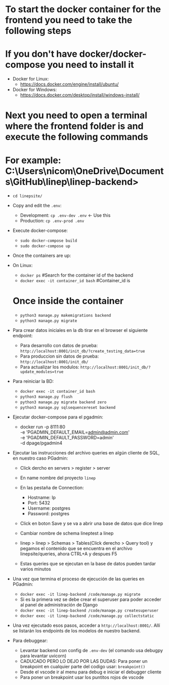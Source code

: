 # To start the docker container for the frontend you need to take the following steps

# If you don't have docker/docker-compose you need to install it
* Docker for Linux:
    * https://docs.docker.com/engine/install/ubuntu/
* Docker for Windows:
    * https://docs.docker.com/desktop/install/windows-install/

# Next you need to open a terminal where the frontend folder is and execute the following commands 
# For example: C:\Users\nicom\OneDrive\Documents\GitHub\linep\linep-backend>

* `cd linepsite/`

* Copy and edit the `.env`:
    * Development: `cp .env-dev .env` <- Use this 
    * Production: `cp .env-prod .env`

* Execute docker-compose:
    * `sudo docker-compose build` 
    * `sudo docker-compose up`

* Once the containers are up:
* On Linux:
    * `docker ps` #Search for the container id of the backend
    * `docker exec -it container_id bash` #Container_id is
    # Once inside the container
    * `python3 manage.py makemigrations backend`
    * `python3 manage.py migrate`

* Para crear datos iniciales en la db tirar en el browser el siguiente endpoint:
    * Para desarrollo con datos de prueba: `http://localhost:8001/init_db/?create_testing_data=true`
    * Para produccion sin datos de prueba: `http://localhost:8001/init_db/`
    * Para actualizar los modulos: `http://localhost:8001/init_db/?update_modules=true`

* Para reiniciar la BD:
    * `docker exec -it container_id bash`
    * `python3 manage.py flush`
    * `python3 manage.py migrate backend zero`
    * `python3 manage.py sqlsequencereset backend`

* Ejecutar docker-compose para el pgadmin:
    * docker run -p 8111:80 \
     -e 'PGADMIN_DEFAULT_EMAIL=admin@admin.com' \
     -e 'PGADMIN_DEFAULT_PASSWORD=admin' \
     -d dpage/pgadmin4

* Ejecutar las instrucciones del archivo queries en algún cliente de SQL, en nuestro caso PGadmin:

    * Click dercho en servers > register > server
    * En name nombre del proyecto `linep`
    * En las pestaña de Connection:
        * Hostname: Ip
        * Port: 5432
        * Username: postgres
        * Password: postgres

    * Click en boton Save y se va a abrir una base de datos que dice linep

    * Cambiar nombre de schema lineptest a linep

    * linep > linep > Schemas > Tables(Click derecho > Query tool) y pegamos el contenido que se encuentra en el archivo linepsite/queries, ahora CTRL+A y despues F5

    * Estas queries que se ejecutan en la base de datos pueden tardar varios minutos

* Una vez que termina el proceso de ejecución de las queries en PGadmin:
    * `docker exec -it linep-backend /code/manage.py migrate`
    * Si es la primera vez se debe crear el superuser para poder acceder al panel de administración de Django
    *  `docker exec -it linep-backend /code/manage.py createsuperuser`
    * `docker exec -it linep-backend /code/manage.py collectstatic`

* Una vez ejecutado esos pasos, acceder a `http://localhost:8001/`. Allí se listarán los endpoints de los modelos de nuestro backend.

* Para debuggear:
    * Levantar backend con config de `.env-dev` (el comando usa debugpy para levantar uvicorn)
    * CADUCADO PERO LO DEJO POR LAS DUDAS: Para poner un breakpoint en cualquier parte del codigo usar: `breakpoint()`
    * Desde el vscode ir al menu para debug e iniciar el debugger cliente
    * Para poner un breakpoint usar los puntitos rojos de vscode
